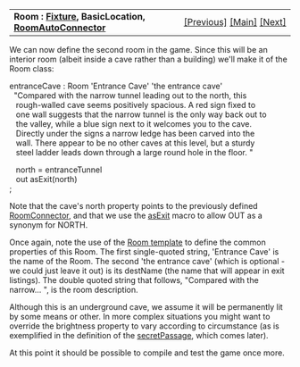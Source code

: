 ---
---
<table width="100%" data-border="0" data-cellspacing="0"
data-cellpadding="3" data-bgcolor="#C0C0C0">
<colgroup>
<col style="width: 50%" />
<col style="width: 50%" />
</colgroup>
<tbody>
<tr>
<td style="text-align: left;"><strong>Room : <a
href="fixture.html">Fixture</a>, BasicLocation, <a
href="roomautoconnector.html">RoomAutoConnector</a><br />
</strong></td>
<td style="text-align: right;"><a href="enterable.html">[Previous]</a> <a
href="generalintroduction.html">[Main]</a> <a
href="stairwaydown.html">[Next]</a></td>
</tr>
</tbody>
</table>

  
We can now define the second room in the game. Since this will be an
interior room (albeit inside a cave rather than a building) we'll make
it of the Room class:  
  
entranceCave : Room 'Entrance Cave' 'the entrance cave'  
  "Compared with the narrow tunnel leading out to the north, this   
   rough-walled cave seems positively spacious. A red sign fixed to   
   one wall suggests that the narrow tunnel is the only way back out to  
   the valley, while a blue sign next to it welcomes you to the cave.  
   Directly under the signs a narrow ledge has been carved into the  
   wall. There appear to be no other caves at this level, but a sturdy   
   steel ladder leads down through a large round hole in the floor. "  
  
   north = entranceTunnel     
   out asExit(north)  
;  
  
  
Note that the cave's north property points to the previously defined
[RoomConnector](roomconnector.html), and that we use the
[asExit](asexit.html) macro to allow OUT as a synonym for NORTH.  
  
Once again, note the use of the [Room template](roomtemplate.html) to
define the common properties of this Room. The first single-quoted
string, 'Entrance Cave' is the name of the Room. The second 'the
entrance cave' (which is optional - we could just leave it out) is its
destName (the name that will appear in exit listings). The double quoted
string that follows, "Compared with the narrow... ", is the room
description.  
  
Although this is an underground cave, we assume it will be permanently
lit by some means or other. In more complex situations you might want to
override the brightness property to vary according to circumstance (as
is exemplified in the definition of the [secretPassage](secretdoor.html),
which comes later).  
  
At this point it should be possible to compile and test the game once
more.  
